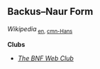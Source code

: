 ## Backus–Naur Form
*Wikipedia*<sub> [en](http://en.wikipedia.org/wiki/Backus–Naur_Form "Backus–Naur Form"), [cmn-Hans](http://zh.wikipedia.org/wiki/巴科斯范式 "巴科斯范式")</sub>

**Clubs**
- [*The BNF Web Club*](http://cui.unige.ch/db-research/Enseignement/analyseinfo/BNFweb.html)
